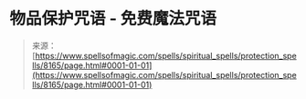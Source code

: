 <!--yml

category: 未分类

date: 2024-06-12 18:43:30

-->

# 物品保护咒语 - 免费魔法咒语

> 来源：[https://www.spellsofmagic.com/spells/spiritual_spells/protection_spells/8165/page.html#0001-01-01](https://www.spellsofmagic.com/spells/spiritual_spells/protection_spells/8165/page.html#0001-01-01)
